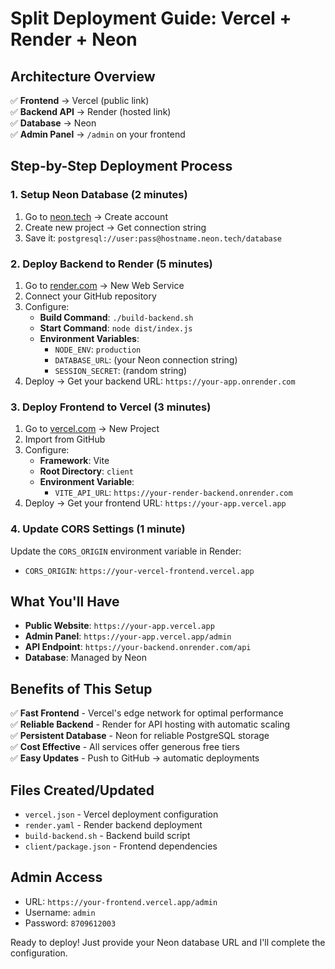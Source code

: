 # Split Deployment Guide: Vercel + Render + Neon

## Architecture Overview
✅ **Frontend** → Vercel (public link)  
✅ **Backend API** → Render (hosted link)  
✅ **Database** → Neon  
✅ **Admin Panel** → `/admin` on your frontend  

## Step-by-Step Deployment Process

### 1. Setup Neon Database (2 minutes)
1. Go to [neon.tech](https://neon.tech) → Create account
2. Create new project → Get connection string
3. Save it: `postgresql://user:pass@hostname.neon.tech/database`

### 2. Deploy Backend to Render (5 minutes)
1. Go to [render.com](https://render.com) → New Web Service
2. Connect your GitHub repository
3. Configure:
   - **Build Command**: `./build-backend.sh`
   - **Start Command**: `node dist/index.js`
   - **Environment Variables**:
     - `NODE_ENV`: `production`
     - `DATABASE_URL`: (your Neon connection string)
     - `SESSION_SECRET`: (random string)
4. Deploy → Get your backend URL: `https://your-app.onrender.com`

### 3. Deploy Frontend to Vercel (3 minutes)
1. Go to [vercel.com](https://vercel.com) → New Project
2. Import from GitHub
3. Configure:
   - **Framework**: Vite
   - **Root Directory**: `client`
   - **Environment Variable**: 
     - `VITE_API_URL`: `https://your-render-backend.onrender.com`
4. Deploy → Get your frontend URL: `https://your-app.vercel.app`

### 4. Update CORS Settings (1 minute)
Update the `CORS_ORIGIN` environment variable in Render:
- `CORS_ORIGIN`: `https://your-vercel-frontend.vercel.app`

## What You'll Have
- **Public Website**: `https://your-app.vercel.app`
- **Admin Panel**: `https://your-app.vercel.app/admin`
- **API Endpoint**: `https://your-backend.onrender.com/api`
- **Database**: Managed by Neon

## Benefits of This Setup
✅ **Fast Frontend** - Vercel's edge network for optimal performance  
✅ **Reliable Backend** - Render for API hosting with automatic scaling  
✅ **Persistent Database** - Neon for reliable PostgreSQL storage  
✅ **Cost Effective** - All services offer generous free tiers  
✅ **Easy Updates** - Push to GitHub → automatic deployments  

## Files Created/Updated
- `vercel.json` - Vercel deployment configuration
- `render.yaml` - Render backend deployment  
- `build-backend.sh` - Backend build script
- `client/package.json` - Frontend dependencies

## Admin Access
- URL: `https://your-frontend.vercel.app/admin`
- Username: `admin`
- Password: `8709612003`

Ready to deploy! Just provide your Neon database URL and I'll complete the configuration.